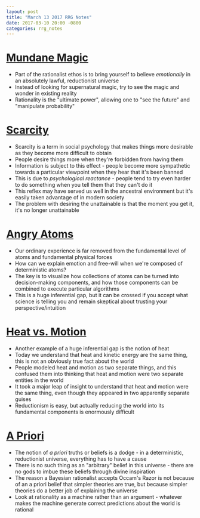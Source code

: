 ```yaml
---
layout: post
title: "March 13 2017 RRG Notes"
date: 2017-03-10 20:00 -0800
categories: rrg_notes
---
```


# [Mundane Magic](http://lesswrong.com/lw/ve/mundane_magic/)
* Part of the rationalist ethos is to bring yourself to believe *emotionally* in an absolutely lawful, reductionist universe
* Instead of looking for supernatural magic, try to see the magic and wonder in existing reality
* Rationality is the "ultimate power", allowing one to "see the future" and "manipulate probability"

# [Scarcity](http://lesswrong.com/lw/oz/scarcity/)
* Scarcity is a term in social psychology that makes things more desirable as they become more difficult to obtain
* People desire things more when they're forbidden from having them
* Information is subject to this effect - people become more sympathetic towards a particular viewpoint when they hear that it's been banned
* This is due to *psychological reactance* - people tend to try even harder to do something when you tell them that they can't do it
* This reflex may have served us well in the ancestral environment but it's easily taken advantage of in modern society
* The problem with desiring the unattainable is that the moment you get it, it's no longer unattainable

# [Angry Atoms](http://lesswrong.com/lw/p3/angry_atoms/)
* Our ordinary experience is far removed from the fundamental level of atoms and fundamental physical forces
* How can we explain emotion and free-will when we're composed of deterministic atoms?
* The key is to visualize how collections of atoms can be turned into decision-making components, and how those components can be combined to execute particular algorithms
* This is a huge inferential gap, but it can be crossed if you accept what science is telling you and remain skeptical about trusting your perspective/intuition

# [Heat vs. Motion](http://lesswrong.com/lw/p4/heat_vs_motion/)
* Another example of a huge inferential gap is the notion of heat
* Today we understand that heat and kinetic energy are the same thing, this is not an obviously true fact about the world
* People modeled heat and motion as two separate things, and this confused them into thinking that heat and motion were two separate entities in the world
* It took a major leap of insight to understand that heat and motion were the same thing, even though they appeared in two apparently separate guises
* Reductionism is easy, but actually reducing the world into its fundamental components is enormously difficult

# [A Priori](http://lesswrong.com/lw/k2/a_priori/)
* The notion of *a priori* truths or beliefs is a dodge - in a deterministic, reductionist universe, everything has to have a cause
* There is no such thing as an "arbitrary" belief in this universe - there are no gods to imbue these beliefs through divine inspiration
* The reason a Bayesian rationalist accepts Occam's Razor is not because of an a priori belief that simpler theories are true, but because simpler theories do a better job of explaining the universe
* Look at rationality as a machine rather than an argument - whatever makes the machine generate correct predictions about the world is rational